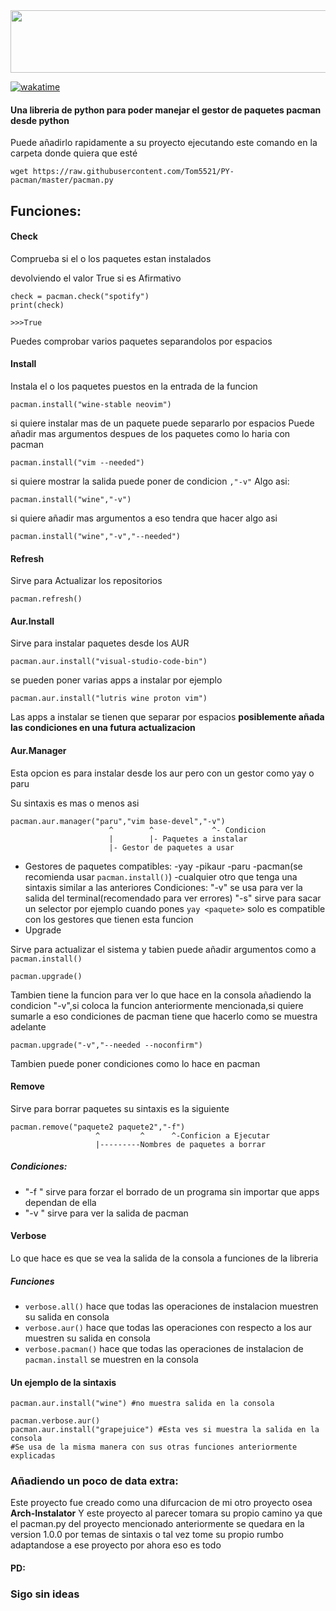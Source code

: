<img src="https://github.com/Tom5521/PY-pacman/blob/82a8b8ea22d748ab728b7acbf174562c9adf2f72/PY-pacman.png" width="1000" height="100" />

[![wakatime](https://wakatime.com/badge/github/Tom5521/PY-pacman.svg)](https://wakatime.com/badge/github/Tom5521/PY-pacman)

#### Una libreria de python para poder manejar el gestor de paquetes pacman desde python


Puede añadirlo rapidamente a su proyecto ejecutando este comando en la carpeta donde quiera que esté
```
wget https://raw.githubusercontent.com/Tom5521/PY-pacman/master/pacman.py
```

## Funciones:

#### Check

Comprueba si el o los paquetes estan instalados

devolviendo el valor True si es Afirmativo

```
check = pacman.check("spotify")
print(check)

>>>True
```
Puedes comprobar varios paquetes separandolos por espacios

#### Install

Instala el o los paquetes puestos en la entrada de la funcion
```
pacman.install("wine-stable neovim")
```
si quiere instalar mas de un paquete puede separarlo por espacios
Puede añadir mas argumentos despues de los paquetes como lo haria con pacman
```
pacman.install("vim --needed")
```
si quiere mostrar la salida puede poner de condicion ```,"-v"```
Algo asi:
```
pacman.install("wine","-v")
```
si quiere añadir mas argumentos a eso tendra que hacer algo asi
```
pacman.install("wine","-v","--needed")
```


#### Refresh

Sirve para Actualizar los repositorios
```
pacman.refresh()
```
#### Aur.Install

Sirve para instalar paquetes desde los AUR
```
pacman.aur.install("visual-studio-code-bin")
```
se pueden poner varias apps a instalar por ejemplo
```
pacman.aur.install("lutris wine proton vim")
```
Las apps a instalar se tienen que separar por espacios
**posiblemente añada las condiciones en una futura actualizacion**
#### Aur.Manager
Esta opcion es para instalar desde los aur pero con un gestor como yay o paru

Su sintaxis es mas o menos asi
```
pacman.aur.manager("paru","vim base-devel","-v")
                      ^        ^             ^- Condicion
                      |        |- Paquetes a instalar     
                      |- Gestor de paquetes a usar 
```
- Gestores de paquetes compatibles:
    -yay
    -pikaur
    -paru
    -pacman(se recomienda usar ```pacman.install()```)
    -cualquier otro que tenga una sintaxis similar a las anteriores
Condiciones:
    "-v" se usa para ver la salida del terminal(recomendado para ver errores)
    "-s" sirve para sacar un selector por ejemplo cuando pones ```yay <paquete>``` solo es compatible con los gestores que tienen esta funcion
- Upgrade

Sirve para actualizar el sistema y tabien puede añadir argumentos como a ```pacman.install()```

```
pacman.upgrade()
```
Tambien tiene la funcion para ver lo que hace en la consola añadiendo la condicion "-v",si coloca la funcion anteriormente mencionada,si quiere sumarle a eso condiciones de pacman tiene que hacerlo como se muestra adelante
```
pacman.upgrade("-v","--needed --noconfirm")
```
Tambien puede poner condiciones como lo hace en pacman

#### Remove
Sirve para borrar paquetes su sintaxis es la siguiente
```
pacman.remove("paquete2 paquete2","-f")
                   ^         ^      ^-Conficion a Ejecutar 
                   |---------Nombres de paquetes a borrar
```
##### Condiciones:
- "-f " sirve para forzar el borrado de un programa sin importar que apps dependan de ella
- "-v " sirve para ver la salida de pacman

#### Verbose
Lo que hace es que se vea la salida de la consola a funciones de la libreria
##### Funciones
- ```verbose.all()``` hace que todas las operaciones de instalacion muestren su salida en consola
- ```verbose.aur()``` hace que todas las operaciones con respecto a los aur muestren su salida en consola
- ```verbose.pacman()``` hace que todas las operaciones de instalacion de ```pacman.install``` se muestren en la consola
#### Un ejemplo de la sintaxis
```
pacman.aur.install("wine") #no muestra salida en la consola

pacman.verbose.aur()
pacman.aur.install("grapejuice") #Esta ves si muestra la salida en la consola
#Se usa de la misma manera con sus otras funciones anteriormente explicadas
```
### Añadiendo un poco de data extra:
Este proyecto fue creado como una difurcacion de mi otro proyecto osea **Arch-Instalator**
Y este proyecto al parecer tomara su propio camino ya que el pacman.py del proyecto mencionado anteriormente se quedara en la version 1.0.0 por temas de sintaxis
o tal vez tome su propio rumbo adaptandose a ese proyecto
por ahora eso es todo

#### PD:
### Sigo sin ideas 
